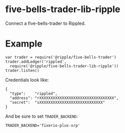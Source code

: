 # five-bells-trader-lib-ripple

Connect a five-bells-trader to Rippled.

# Example

    var trader = require('@ripple/five-bells-trader')
    trader.addLedger('rippled',
      require('@ripple/five-bells-trader-lib-ripple'))
    trader.listen()

Credentials look like:

    {
      "type":    "rippled",
      "address": "rXXXXXXXXXXXXXXXXXXXXXXXXXXXXXXXXX",
      "secret":  "sXXXXXXXXXXXXXXXXXXXXXXXXXXXX"
    }

And be sure to set `TRADER_BACKEND`:

    TRADER_BACKEND='fixerio-plus-xrp'

